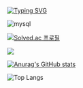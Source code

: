 [![Typing SVG](https://readme-typing-svg.demolab.com?font=Fira+Code&pause=1000&color=F7B7D4&width=435&lines=Welcome+to+Sehyun's+Github)](https://git.io/typing-svg)

![mysql](https://img.shields.io/badge/mysql-4479A1.svg?&style=for-the-badge&logo=mysql&logoColor=white)

[![Solved.ac
프로필](http://mazassumnida.wtf/api/v2/generate_badge?boj=kkkimsh)](https://solved.ac/kkkimsh)

<img src="http://mazandi.herokuapp.com/api?handle=kkkimsh&theme=warm"/>

[![Anurag's GitHub stats](https://github-readme-stats.vercel.app/api?username=kkshyun)](https://github.com/kkshyun/github-readme-stats)

![Top Langs](https://github-readme-stats.vercel.app/api/top-langs/?username=kkshyun&theme=dracula)

<!--
**kkshyun/kkshyun** is a ✨ _special_ ✨ repository because its `README.md` (this file) appears on your GitHub profile.

Here are some ideas to get you started:

- 🔭 I’m currently working on ...
- 🌱 I’m currently learning ...
- 👯 I’m looking to collaborate on ...
- 🤔 I’m looking for help with ...
- 💬 Ask me about ...
- 📫 How to reach me: ...
- 😄 Pronouns: ...
- ⚡ Fun fact: ...
-->
